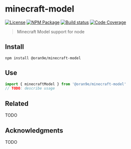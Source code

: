 # minecraft-model
[![License][]](https://opensource.org/licenses/Apache-2.0)
[![NPM Package][]](https://npmjs.org/package/@oran9e/minecraft-model)
[![Build status][]](https://travis-ci.org/OrangeUtan/minecraft-model)
[![Code Coverage][]](https://codecov.io/gh/OrangeUtan/minecraft-model)

[License]: https://img.shields.io/badge/License-Apache%202.0-blue.svg
[NPM Package]: https://img.shields.io/npm/v/@oran9e/minecraft-model.svg
[Build status]: https://travis-ci.org/OrangeUtan/minecraft-model.svg?branch=master
[Code Coverage]: https://codecov.io/gh/OrangeUtan/minecraft-model/branch/master/graph/badge.svg

> Minecraft Model support for node

## Install

``` shell
npm install @oran9e/minecraft-model
```

## Use

``` typescript
import { minecraftModel } from '@oran9e/minecraft-model'
// TODO: describe usage
```

## Related

TODO

## Acknowledgments

TODO
